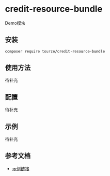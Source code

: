 # credit-resource-bundle

Demo模块

## 安装

```bash
composer require tourze/credit-resource-bundle
```

## 使用方法

待补充

## 配置

待补充

## 示例

待补充

## 参考文档

- [示例链接](https://example.com)
